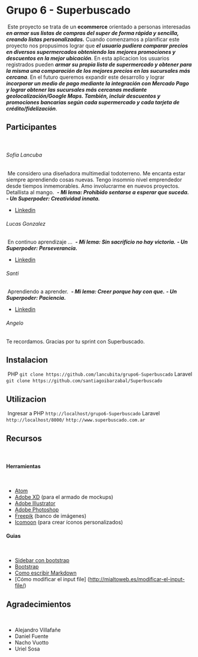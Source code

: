 # Grupo 6 - Superbuscado
​
Este proyecto se trata de un **ecommerce** orientado a personas interesadas ***en armar sus listas de compras del super de forma rápida y sencilla, creando listas personalizadas.*** Cuando comenzamos a planificar este proyecto nos propusimos lograr que ***el usuario pudiera comparar precios en diversos supermercados obteniendo las mejores promociones y descuentos en la mejor ubicación***. En esta aplicacion los usuarios registrados pueden ***armar su propia lista de supermercado y obtener para la misma una comparación de los mejores precios en las sucursales más cercana***. En el futuro queremos expandir este desarrollo y lograr ***incorporar un medio de pago mediante la integración con Mercado Pago y lograr obtener las sucursales más cercanas mediante geolocalización/Google Maps. También, incluir descuentos y promociones bancarias según cada supermercado y cada tarjeta de crédito/fidelización***.
​
​
​
## Participantes
​
###### Sofía Lancuba
​
Me considero una diseñadora multimedial todoterreno. Me encanta estar siempre aprendiendo cosas nuevas. Tengo insomnio nivel emprendedor desde tiempos inmemorables. Amo involucrarme en nuevos proyectos. Detallista al mango.
​
***- Mi lema: Prohibido sentarse a esperar que suceda.***
***- Un Superpoder: Creatividad innata.***
​
- [Linkedin](https://www.linkedin.com/in/sofialancuba/)
​
###### Lucas Gonzalez
​
En continuo aprendizaje ...
​
***- Mi lema: Sin sacrificio no hay victoria.***
***- Un Superpoder: Perseverancia.***
​
- [Linkedin](https://www.linkedin.com/in/lucasesteban-gonzalez/)
​
###### Santi
​
Aprendiendo a aprender.
​
***- Mi lema: Creer porque hay con que.***
***- Un Superpoder: Paciencia.***
​
- [Linkedin](https://www.linkedin.com/in/santiagoibarzabal/)
​
###### Angelo
Te recordamos. Gracias por tu sprint con Superbuscado.
​
## Instalacion
​
PHP
```git clone https://github.com/lancubita/grupo6-Superbuscado```
​
Laravel
```git clone https://github.com/santiagoibarzabal/Superbuscado```
​
​
## Utilizacion
​
Ingresar a
PHP
```http://localhost/grupo6-Superbuscado```
Laravel
```http://localhost/8000/```
```http://www.superbuscado.com.ar```
​
​
## Recursos
​
#### Herramientas
​
- [Atom](https://atom.io/)
- [Adobe XD](https://www.adobe.com/la/products/xd.html) (para el armado de mockups)
- [Adobe Illustrator](https://www.adobe.com/la/products/illustrator.html?promoid=PGRQQLFS&mv=other)
- [Adobe Photoshop](https://www.adobe.com/la/products/photoshop.html?promoid=PC1PQQ5T&mv=other)
​
- [Freepik](https://www.freepik.es/) (banco de imágenes)
- [Icomoon](https://icomoon.io) (para crear íconos personalizados)
​
​
#### Guias
​
- [Sidebar con bootstrap](https://bootstrapious.com/p/bootstrap-sidebar)
- [Bootstrap](https://getbootstrap.com/)
- [Como escribir Markdown](https://github.com/adam-p/markdown-here/wiki/Markdown-Cheatsheet#links)
- [Cómo modificar el input file] (http://mialtoweb.es/modificar-el-input-file/)
​
​
​
## Agradecimientos
​
-  Alejandro Villafañe
-  Daniel Fuente
-  Nacho Vuotto
-  Uriel Sosa
